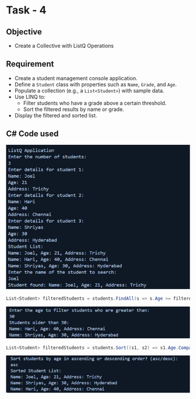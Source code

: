 # Task - 4

## Objective

- Create a Collective with ListQ Operations

## Requirement

- Create a student management console application.
- Define a `Student` class with properties such as `Name`, `Grade`, and `Age`.
- Populate a collection (e.g., a `List<Student>`) with sample data.
- Use LINQ to:
    - Filter students who have a grade above a certain threshold.
    - Sort the filtered results by name or grade.
- Display the filtered and sorted list.

## C# Code used

![Insert](images/details.png)

```cs
List<Student> filteredStudents = students.FindAll(s => s.Age >= filterAge);
```

![Filter](images/threshold.png)

```cs
List<Student> filteredStudents = students.Sort((s1, s2) => s1.Age.CompareTo(s2.Age));
```

![Order](images/order.png)